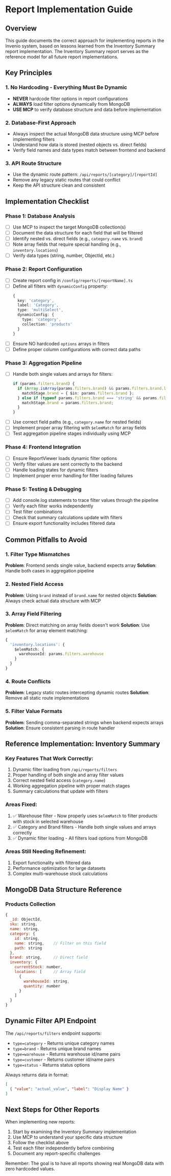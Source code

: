 # Report Implementation Guide

## Overview
This guide documents the correct approach for implementing reports in the Invenio system, based on lessons learned from the Inventory Summary report implementation. The Inventory Summary report serves as the reference model for all future report implementations.

## Key Principles

### 1. No Hardcoding - Everything Must Be Dynamic
- **NEVER** hardcode filter options in report configurations
- **ALWAYS** load filter options dynamically from MongoDB
- **USE MCP** to verify database structure and data before implementation

### 2. Database-First Approach
- Always inspect the actual MongoDB data structure using MCP before implementing filters
- Understand how data is stored (nested objects vs. direct fields)
- Verify field names and data types match between frontend and backend

### 3. API Route Structure
- Use the dynamic route pattern: `/api/reports/[category]/[reportId]`
- Remove any legacy static routes that could conflict
- Keep the API structure clean and consistent

## Implementation Checklist

### Phase 1: Database Analysis
- [ ] Use MCP to inspect the target MongoDB collection(s)
- [ ] Document the data structure for each field that will be filtered
- [ ] Identify nested vs. direct fields (e.g., `category.name` vs. `brand`)
- [ ] Note array fields that require special handling (e.g., `inventory.locations`)
- [ ] Verify data types (string, number, ObjectId, etc.)

### Phase 2: Report Configuration
- [ ] Create report config in `/config/reports/[reportName].ts`
- [ ] Define all filters with `dynamicConfig` property:
  ```typescript
  {
    key: 'category',
    label: 'Category',
    type: 'multiSelect',
    dynamicConfig: {
      type: 'category',
      collection: 'products'
    }
  }
  ```
- [ ] Ensure NO hardcoded `options` arrays in filters
- [ ] Define proper column configurations with correct data paths

### Phase 3: Aggregation Pipeline
- [ ] Handle both single values and arrays for filters:
  ```typescript
  if (params.filters.brand) {
    if (Array.isArray(params.filters.brand) && params.filters.brand.length > 0) {
      matchStage.brand = { $in: params.filters.brand };
    } else if (typeof params.filters.brand === 'string' && params.filters.brand !== '') {
      matchStage.brand = params.filters.brand;
    }
  }
  ```
- [ ] Use correct field paths (e.g., `category.name` for nested fields)
- [ ] Implement proper array filtering with `$elemMatch` for array fields
- [ ] Test aggregation pipeline stages individually using MCP

### Phase 4: Frontend Integration
- [ ] Ensure ReportViewer loads dynamic filter options
- [ ] Verify filter values are sent correctly to the backend
- [ ] Handle loading states for dynamic filters
- [ ] Implement proper error handling for filter loading failures

### Phase 5: Testing & Debugging
- [ ] Add console.log statements to trace filter values through the pipeline
- [ ] Verify each filter works independently
- [ ] Test filter combinations
- [ ] Check that summary calculations update with filters
- [ ] Ensure export functionality includes filtered data

## Common Pitfalls to Avoid

### 1. Filter Type Mismatches
**Problem**: Frontend sends single value, backend expects array
**Solution**: Handle both cases in aggregation pipeline

### 2. Nested Field Access
**Problem**: Using `brand` instead of `brand.name` for nested objects
**Solution**: Always check actual data structure with MCP

### 3. Array Field Filtering
**Problem**: Direct matching on array fields doesn't work
**Solution**: Use `$elemMatch` for array element matching:
```typescript
{
  'inventory.locations': {
    $elemMatch: {
      warehouseId: params.filters.warehouse
    }
  }
}
```

### 4. Route Conflicts
**Problem**: Legacy static routes intercepting dynamic routes
**Solution**: Remove all static route implementations

### 5. Filter Value Formats
**Problem**: Sending comma-separated strings when backend expects arrays
**Solution**: Ensure consistent parsing in route handler

## Reference Implementation: Inventory Summary

### Key Features That Work Correctly:
1. Dynamic filter loading from `/api/reports/filters`
2. Proper handling of both single and array filter values
3. Correct nested field access (`category.name`)
4. Working aggregation pipeline with proper match stages
5. Summary calculations that update with filters

### Areas Fixed:
1. ✅ Warehouse filter - Now properly uses `$elemMatch` to filter products with stock in selected warehouse
2. ✅ Category and Brand filters - Handle both single values and arrays correctly
3. ✅ Dynamic filter loading - All filters load options from MongoDB

### Areas Still Needing Refinement:
1. Export functionality with filtered data
2. Performance optimization for large datasets
3. Complex multi-warehouse stock calculations

## MongoDB Data Structure Reference

### Products Collection
```javascript
{
  _id: ObjectId,
  sku: string,
  name: string,
  category: {
    id: string,
    name: string,    // Filter on this field
    path: string
  },
  brand: string,     // Direct field
  inventory: {
    currentStock: number,
    locations: [     // Array field
      {
        warehouseId: string,
        quantity: number
      }
    ]
  }
}
```

## Dynamic Filter API Endpoint

The `/api/reports/filters` endpoint supports:
- `type=category` - Returns unique category names
- `type=brand` - Returns unique brand names
- `type=warehouse` - Returns warehouse id/name pairs
- `type=customer` - Returns customer id/name pairs
- `type=status` - Returns status options

Always returns data in format:
```json
[
  { "value": "actual_value", "label": "Display Name" }
]
```

## Next Steps for Other Reports

When implementing new reports:
1. Start by examining the Inventory Summary implementation
2. Use MCP to understand your specific data structure
3. Follow the checklist above
4. Test each filter independently before combining
5. Document any report-specific challenges

Remember: The goal is to have all reports showing real MongoDB data with zero hardcoded values.
